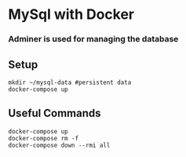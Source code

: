 # MySql with Docker

### Adminer is used for managing the database

## Setup 
```$xslt
mkdir ~/mysql-data #persistent data
docker-compose up
```

## Useful Commands
```$xslt
docker-compose up
docker-compose rm -f
docker-compose down --rmi all
```
